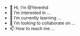 - 👋 Hi, I’m @Yerenhd
- 👀 I’m interested in ...
- 🌱 I’m currently learning ...
- 💞️ I’m looking to collaborate on ...
- 📫 How to reach me ...

<!---
Yerenhd/Yerenhd is a ✨ special ✨ repository because its `README.md` (this file) appears on your GitHub profile.
You can click the Preview link to take a look at your changes.
--->
